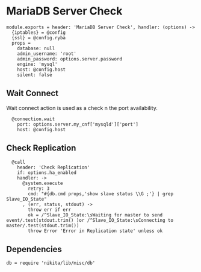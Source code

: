 
# MariaDB Server Check

    module.exports = header: 'MariaDB Server Check', handler: (options) ->
      {iptables} = @config
      {ssl} = @config.ryba
      props =
        database: null
        admin_username: 'root'
        admin_password: options.server.password
        engine: 'mysql'
        host: @config.host
        silent: false

## Wait Connect
Wait connect action is used as a check n the port availability.

      @connection.wait
        port: options.server.my_cnf['mysqld']['port']
        host: @config.host

## Check Replication

      @call
        header: 'Check Replication'
        if: options.ha_enabled
        handler: ->
          @system.execute
            retry: 3
            cmd: "#{db.cmd props,'show slave status \\G ;'} | grep Slave_IO_State"
          , (err, status, stdout) ->
            throw err if err
            ok = /^Slave_IO_State:\sWaiting for master to send event/.test(stdout.trim() )or /^Slave_IO_State:\sConnecting to master/.test(stdout.trim())
            throw Error 'Error in Replication state' unless ok

## Dependencies

    db = require 'nikita/lib/misc/db'
